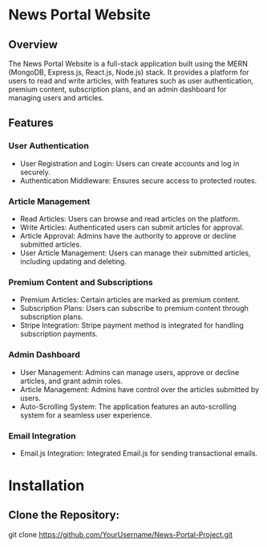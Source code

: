 # News Portal Website

## Overview

The News Portal Website is a full-stack application built using the MERN (MongoDB, Express.js, React.js, Node.js) stack. It provides a platform for users to read and write articles, with features such as user authentication, premium content, subscription plans, and an admin dashboard for managing users and articles.

## Features

### User Authentication

- User Registration and Login: Users can create accounts and log in securely.
- Authentication Middleware: Ensures secure access to protected routes.

### Article Management

- Read Articles: Users can browse and read articles on the platform.
- Write Articles: Authenticated users can submit articles for approval.
- Article Approval: Admins have the authority to approve or decline submitted articles.
- User Article Management: Users can manage their submitted articles, including updating and deleting.

### Premium Content and Subscriptions

- Premium Articles: Certain articles are marked as premium content.
- Subscription Plans: Users can subscribe to premium content through subscription plans.
- Stripe Integration: Stripe payment method is integrated for handling subscription payments.

### Admin Dashboard

- User Management: Admins can manage users, approve or decline articles, and grant admin roles.
- Article Management: Admins have control over the articles submitted by users.
- Auto-Scrolling System: The application features an auto-scrolling system for a seamless user experience.

### Email Integration

- Email.js Integration: Integrated Email.js for sending transactional emails.

# Installation

## Clone the Repository:


git clone https://github.com/YourUsername/News-Portal-Project.git


